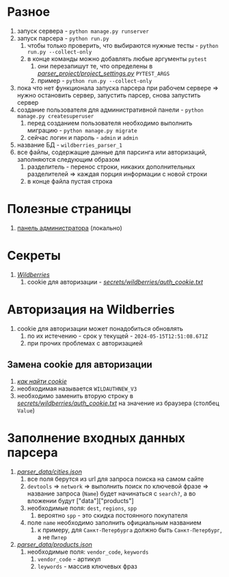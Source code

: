 # Разное

1) запуск сервера - `python manage.py runserver`
2) запуск парсера - `python run.py`
    1) чтобы только проверить, что выбираются нужные тесты - `python run.py --collect-only`
    2) в конце команды можно добавлять любые аргументы `pytest`
        1) они перезапишут те, что определены в [*parser_project/project_settings.py*](parser_project/project_settings.py) `PYTEST_ARGS`
        2) пример - `python run.py --collect-only`
3) пока что нет функционала запуска парсера при рабочем сервере => нужно остановить сервер, запустить парсер, снова запустить сервер
4) создание пользователя для административной панели - `python manage.py createsuperuser`
    1) перед созданием пользователя необходимо выполнить миграцию - `python manage.py migrate`
    2) сейчас логин и пароль - `admin` и `admin`
5) название БД - `wildberries_parser_1`
6) все файлы, содержащие данные для парсинга или авторизаций, заполняются следующим образом
    1) разделитель - перенос строки, никаких дополнительных разделителей => каждая порция информации с новой строки
    2) в конце файла пустая строка


# Полезные страницы

1) [панель администратора](http://127.0.0.1:8000/admin/) (локально)


# Секреты

1) [*Wildberries*](https://www.wildberries.ru/)
    1) cookie для авторизации - [*secrets/wildberries/auth_cookie.txt*](secrets/wildberries/auth_cookie.txt)


# Авторизация на Wildberries

1) cookie для авторизации может понадобиться обновлять
    1) по их истечению - срок у текущей - `2024-05-15T12:51:08.671Z`
    2) при прочих проблемах с авторизацией

## Замена cookie для авторизации

1) [*как найти cookie*](https://cookie-script.com/blog/chrome-cookies)
2) необходимая называется `WILDAUTHNEW_V3`
3) необходимо заменить вторую строку в [*secrets/wildberries/auth_cookie.txt*](secrets/wildberries/auth_cookie.txt) на значение из браузера (столбец `Value`)


# Заполнение входных данных парсера

1) [*parser_data/cities.json*](parser_data/cities.json)
    1) все поля берутся из url для запроса поиска на самом сайте
    2) `devtools` => `network` => выполнить поиск по ключевой фразе => название запроса (`Name`) будет начинаться с `search?`, а во вложении
       будут ["data"]["products"]
    3) необходимые поля: `dest`, `regions`, `spp`
        1) вероятно `spp` - это скидка постоянного покупателя
    4) поле `name` необходимо заполнить официальным названием
        1) к примеру, для `Санкт-Петербурга` должно быть `Санкт-Петербург`, а не `Питер`
2) [*parser_data/products.json*](parser_data/products.json)
    1) необходимые поля: `vendor_code`, `keywords`
        1) `vendor_code` - артикул
        2) `leywords` - массив ключевых фраз